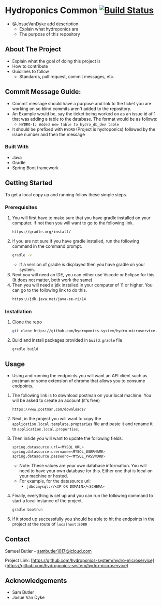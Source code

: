 # Hydroponics Common [![Build Status](https://jitpack.io/v/hydroponics-system/hydro-common-microservice.svg)](https://jitpack.io/#hydroponics-system/hydro-common-microservice)


- @JosueVanDyke add description
  - Explain what hydroponics are
  - The purpose of this repository

<!-- ABOUT THE PROJECT -->

## About The Project

- Explain what the goal of doing this project is
- How to contribute
- Guidlines to follow
  - Standards, pull request, commit messages, etc.

## Commit Message Guide:

- Commit message should have a purpose and link to the ticket you are working on so blind commits aren't added to the repository.
- An Example would be, say the ticket being worked on as an issue id of 1 that was adding a table to the database. The format would be as follows:
  - `HYDRO-1: Added new table to hydro_db_dev table`
- It should be prefixed with `HYDRO` (Project is hydroponics) followed by the issue number and then the message

### Built With

- Java
- Gradle
- Spring Boot framework

<!-- GETTING STARTED -->

## Getting Started

To get a local copy up and running follow these simple steps.

### Prerequisites

1. You will first have to make sure that you have gradle installed on your computer. If not then you will want to go to the following link.
   ```sh
   https://gradle.org/install/
   ```
2. If you are not sure if you have gradle installed, run the following command in the command prompt.
   ```sh
   gradle -v
   ```
   - If a version of gradle is displayed then you have gradle on your system.
3. Next you will need an IDE, you can either use Vscode or Eclipse for this (It does not matter, both work the same)
4. Then you will need a jdk installed in your computer of 11 or higher. You can go to the following link to do this.
   ```sh
   https://jdk.java.net/java-se-ri/14
   ```

### Installation

1. Clone the repo

   ```sh
   git clone https://github.com/hydroponics-system/hydro-microservice.git
   ```

2. Build and install packages provided in `build.gradle` file
   ```sh
   gradle build
   ```

<!-- USAGE EXAMPLES -->

## Usage

- Using and running the endpoints you will want an API client such as postman or some extension of chrome that allows you to consume endpoints.

1. The following link is to download postman on your local machine. You will be asked to create an account (it's free)

   ```sh
   https://www.postman.com/downloads/
   ```

2. Next, in the project you will want to copy the `application.local.template.propteries` file and paste it and rename it to `application.local.properties`.

3. Then inside you will want to update the following fields:
   ```sh
   spring.datasource.url=<MYSQL_URL>
   spring.datasource.username=<MYSQL_USERNAME>
   spring.datasource.password=<MYSQL_PASSWORD>
   ```
   - Note: These values are your own database information. You will need to have your own database for this. Either one that is local on your machine or hosted.
   - For example, for the datasource url:
     - `jdbc:mysql://<IP OR DOMAIN>/<SCHEMA>`
4. Finally, everything is set up and you can run the following command to start a local instance of the project.
   ```sh
   gradle bootrun
   ```
5. If it stood up successfully you should be able to hit the endpoints in the project at the route of `localhost:8080`

<!-- CONTACT -->

## Contact

Samuel Butler - sambutler1017@icloud.com

Project Link: [https://github.com/hydroponics-system/hydro-microservice](https://github.com/hydroponics-system/hydro-microservice)

<!-- ACKNOWLEDGEMENTS -->

## Acknowledgements

- Sam Butler
- Josue Van Dyke
